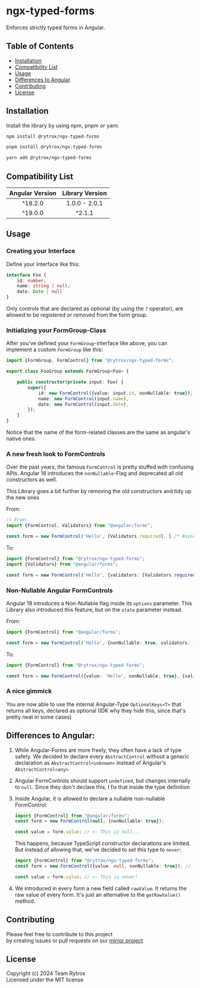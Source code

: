 # ngx-typed-forms

Enforces strictly typed forms in Angular.

## Table of Contents
- [Installation](#installation)
- [Compatibility List](#compatibility-list)
- [Usage](#usage)
- [Differences to Angular](#differences-to-angular)
- [Contributing](#contributing)
- [License](#license)

## Installation
Install the library by using npm, pnpm or yarn:

```bash
npm install @rytrox/ngx-typed-forms
```

```bash
pnpm install @rytrox/ngx-typed-forms
```

```bash
yarn add @rytrox/ngx-typed-forms
```

## Compatibility List

| Angular Version | Library Version |
|:---------------:|:---------------:|
|     ^18.2.0     |  1.0.0 - 2.0.1  |
|     ^19.0.0     |     ^2.1.1      |


## Usage

### Creating your Interface

Define your Interface like this:

```ts
interface Foo {
    id: number;
    name: string | null;
    date: Date | null
}
```
Only controls that are declared as optional (by using the `?` operator), are allowed to be registered or removed from the form group.

### Initializing your FormGroup-Class
After you've defined your `FormGroup`-interface like above, you can implement a custom `FormGroup` like this:

```ts
import {FormGroup, FormControl} from "@rytrox/ngx-typed-forms";

export class FooGroup extends FormGroup<Foo> {

    public constructor(private input: Foo) {
        super({
            id: new FormControl({value: input.id, nonNullable: true}),
            name: new FormControl(input.name),
            date: new FormControl(input.date),
        });
    }
}
```
Notice that the name of the form-related classes are the same as angular's native ones.

### A new fresh look to FormControls
Over the past years, the famous `FormControl` is pretty stuffed with confusing APIs. 
Angular 18 introduces the `nonNullable`-Flag and deprecated all old constructors as well. 

This Library goes a bit further by removing the old constructors and tidy up the new ones

From:
```ts
// From:
import {FormControl, Validators} from "@angular/forms";

const form = new FormControl('Hello', [Validators.required], [ /* Async-Validators here */]);
```

To:

```ts
import {FormControl} from "@rytrox/ngx-typed-forms";
import {Validators} from "@angular/forms";

const form = new FormControl('Hello', {validators: [Validators.required()], asyncValidators: [ /* Async-Validators here */ ]});
```

### Non-Nullable Angular FormControls
Angular 18 introduces a Non-Nullable flag inside its `options` parameter.
This Library also introduced this feature, but on the `state` parameter instead.

From:
```ts
import {FormControl} from "@angular/forms";

const form = new FormControl('Hello', {nonNullable: true, validators: [], asyncValidators: []});
```

To:

```ts
import {FormControl} from "@rytrox/ngx-typed-forms";

const form = new FormControl({value: 'Hello', nonNullable: true}, {validators: [], asyncValidators: []});
```

### A nice gimmick
You are now able to use the internal Angular-Type `OptionalKeys<T>` that returns all keys, declared as optional (IDK why they hide this, since that's pretty neat in some cases) 

## Differences to Angular:
1. While Angular-Forms are more freely, they often have a lack of type safety. 
   We decided to declare every `AbstractControl` without a generic declaration as `AbstractControl<unknown>` instead of Angular's `AbstractControl<any>`.

2. Angular FormControls should support `undefined`, but changes internally to `null`.
   Since they don't declare this, I fix that inside the type definition

3. Inside Angular, it is allowed to declare a nullable non-nullable FormControl:
   ```ts
   import {FormControl} from "@angular/forms"; 
   const form = new FormControl(null, {nonNullable: true});
   
   const value = form.value; // <- This is null...
   ```
   This happens, because TypeScript constructor declarations are limited.
   But instead of allowing that, we've decided to set this type to `never`:
   ```ts
   import {FormControl} from "@rytrox/ngx-typed-forms"; 
   const form = new FormControl({value: null, nonNullable: true}); // Sadly, I can't catch this...
   
   const value = form.value; // <- This is never!
   ```
4. We introduced in every form a new field called `rawValue`.
   It returns the raw value of every form. 
   It's just an alternative to the `getRawValue()` method.

## Contributing

Please feel free to contribute to this project  
by creating issues or pull requests on our [mirror project](https://github.com/Rytrox/ngx-typed-forms)

## License

Copyright (c) 2024 Team Rytrox  
Licensed under the MIT license  
